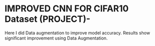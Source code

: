 # IMPROVED CNN FOR CIFAR10 Dataset (PROJECT)-
Here I did Data augmentation to improve model accuracy. Results show significant improvement using Data Augmentation.
